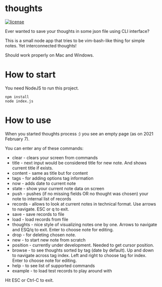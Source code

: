 # thoughts
[![license](https://img.shields.io/badge/license-MIT-blue.svg)](LICENSE)

Ever wanted to save your thoughts in some json file using CLI interface?

This is a small node app that tries to be vim-bash-like thing for simple notes. Yet interconnected thoughts!

Should work properly on Mac and Windows.

# How to start

You need NodeJS to run this project.

```
npm install
node index.js
```

# How to use

When you started thoughts process :) you see an empty page (as on 2021 February 7).

You can enter any of these commands:

* clear - clears your screen from commands
* title - next input would be considered title for new note. And shows current title if exists.
* content - same as title but for content
* tags - for adding options tag information
* now - adds date to current note
* state - show your current note data on screen
* push - pushes (if no missing fields OR no thought was chosen) your note to internal list of records
* records - allows to look at current notes in technical format. Use arrows to navigate. ESC or q to exit.
* save - save records to file
* load - load records from file
* thoughts - nice style of visualizing notes one by one. Arrows to navigate and ESQ/q to exit. Enter to choose note for editing.
* drop - for deleting chosen note.
* new - to start new note from scratch
* position - currently under development. Needed to get cursor position.
* browse - to see thoughts sorted by tag (date by default). Up and down to navigate across tag index. Left and right to choose tag for index. Enter to choose note for editing.
* help - to see list of supported commands
* example - to load test records to play around with

Hit ESC or Ctrl-C to exit.